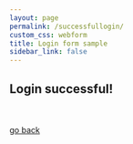 ```yaml
---
layout: page
permalink: /successfullogin/
custom_css: webform
title: Login form sample
sidebar_link: false
---
```



## Login successful!

<br><br>
<a href = "/loginsample/">go back</a>
